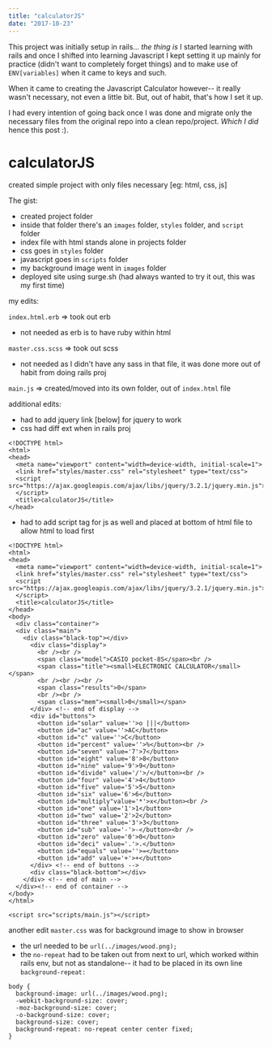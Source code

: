 ```yaml
---
title: "calculatorJS"
date: "2017-10-23"
---
```


This project was initially setup in rails... _the thing is_ I started learning with rails and once I shifted into learning Javascript I kept setting it up mainly for practice (didn't want to completely forget things) and to make use of `ENV[variables]` when it came to keys and such.

When it came to creating the Javascript Calculator however-- it really wasn't necessary, not even a little bit. But, out of habit, that's how I set it up.

I had every intention of going back once I was done and migrate only the necessary files from the original repo into a clean repo/project. _Which I did_ hence this post :).

# calculatorJS

created simple project with only files necessary [eg: html, css, js]

The gist:

- created project folder
- inside that folder there's an `images` folder, `styles` folder, and `script` folder
- index file with html stands alone in projects folder
- css goes in `styles` folder
- javascript goes in `scripts` folder
- my background image went in `images` folder
- deployed site using surge.sh (had always wanted to try it out, this was my first time)

my edits:

`index.html.erb` => took out erb

- not needed as erb is to have ruby within html

`master.css.scss` => took out scss

- not needed as I didn't have any sass in that file, it was done more out of habit from doing rails proj

`main.js` => created/moved into its own folder, out of `index.html` file

additional edits:

- had to add jquery link [below] for jquery to work
- css had diff ext when in rails proj

```
<!DOCTYPE html>
<html>
<head>
  <meta name="viewport" content="width=device-width, initial-scale=1">
  <link href="styles/master.css" rel="stylesheet" type="text/css">
  <script src="https://ajax.googleapis.com/ajax/libs/jquery/3.2.1/jquery.min.js">
  </script>
  <title>calculatorJS</title>
</head>
```

- had to add script tag for js as well and placed at bottom of html file to allow html to load first

```
<!DOCTYPE html>
<html>
<head>
  <meta name="viewport" content="width=device-width, initial-scale=1">
  <link href="styles/master.css" rel="stylesheet" type="text/css">
  <script src="https://ajax.googleapis.com/ajax/libs/jquery/3.2.1/jquery.min.js">
  </script>
  <title>calculatorJS</title>
</head>
<body>
  <div class="container">
  <div class="main">
    <div class="black-top"></div>
      <div class="display">
        <br /><br />
        <span class="model">CASIO pocket-8S</span><br />
        <span class="title"><small>ELECTRONIC CALCULATOR</small></span>
        <br /><br /><br />
        <span class="results">0</span>
        <br /><br />
        <span class="mem"><small>0</small></span>
      </div> <!-- end of display -->
      <div id="buttons">
        <button id="solar" value=''>o |||</button>
        <button id="ac" value=''>AC</button>
        <button id="c" value=''>C</button>
        <button id="percent" value=''>%</button><br />
        <button id="seven" value='7'>7</button>
        <button id="eight" value='8'>8</button>
        <button id="nine" value='9'>9</button>
        <button id="divide" value='/'>/</button><br />
        <button id="four" value='4'>4</button>
        <button id="five" value='5'>5</button>
        <button id="six" value='6'>6</button>
        <button id="multiply"value='*'>x</button><br />
        <button id="one" value='1'>1</button>
        <button id="two" value='2'>2</button>
        <button id="three" value='3'>3</button>
        <button id="sub" value='-'>-</button><br />
        <button id="zero" value='0'>0</button>
        <button id="deci" value='.'>.</button>
        <button id="equals" value=''>=</button>
        <button id="add" value='+'>+</button>
      </div> <!-- end of buttons -->
      <div class="black-bottom"></div>
    </div> <!-- end of main -->
  </div><!-- end of container -->
</body>
</html>

<script src="scripts/main.js"></script>
```

another edit `master.css` was for background image to show in browser

- the url needed to be `url(../images/wood.png);`
- the `no-repeat` had to be taken out from next to url, which worked within rails env, but not as standalone-- it had to be placed in its own line `background-repeat:`

```
body {
  background-image: url(../images/wood.png);
  -webkit-background-size: cover;
  -moz-background-size: cover;
  -o-background-size: cover;
  background-size: cover;
  background-repeat: no-repeat center center fixed;
}
```
